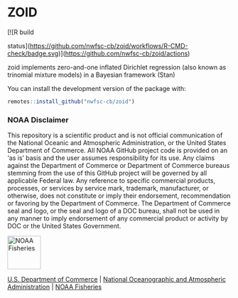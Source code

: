 <!-- README.md is generated from README.Rmd. Please edit that file -->

# ZOID

<!-- badges: start --> [![R build
status](https://github.com/nwfsc-cb/zoid/workflows/R-CMD-check/badge.svg)](https://github.com/nwfsc-cb/zoid/actions)
<!-- badges: end -->

zoid implements zero-and-one inflated Dirichlet regression (also known
as trinomial mixture models) in a Bayesian framework (Stan)

You can install the development version of the package with:

``` r
remotes::install_github("nwfsc-cb/zoid")
```

### NOAA Disclaimer

This repository is a scientific product and is not official
communication of the National Oceanic and Atmospheric Administration, or
the United States Department of Commerce. All NOAA GitHub project code
is provided on an ‘as is’ basis and the user assumes responsibility for
its use. Any claims against the Department of Commerce or Department of
Commerce bureaus stemming from the use of this GitHub project will be
governed by all applicable Federal law. Any reference to specific
commercial products, processes, or services by service mark, trademark,
manufacturer, or otherwise, does not constitute or imply their
endorsement, recommendation or favoring by the Department of Commerce.
The Department of Commerce seal and logo, or the seal and logo of a DOC
bureau, shall not be used in any manner to imply endorsement of any
commercial product or activity by DOC or the United States Government.

<img src="https://raw.githubusercontent.com/nmfs-general-modeling-tools/nmfspalette/main/man/figures/noaa-fisheries-rgb-2line-horizontal-small.png" height="75" alt="NOAA Fisheries">

[U.S. Department of Commerce](https://www.commerce.gov/) \| [National
Oceanographic and Atmospheric Administration](https://www.noaa.gov) \|
[NOAA Fisheries](https://www.fisheries.noaa.gov/)
